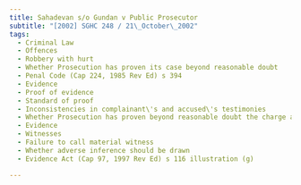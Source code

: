 ```yaml
---
title: Sahadevan s/o Gundan v Public Prosecutor 
subtitle: "[2002] SGHC 248 / 21\_October\_2002"
tags:
  - Criminal Law
  - Offences
  - Robbery with hurt
  - Whether Prosecution has proven its case beyond reasonable doubt
  - Penal Code (Cap 224, 1985 Rev Ed) s 394
  - Evidence
  - Proof of evidence
  - Standard of proof
  - Inconsistencies in complainant\'s and accused\'s testimonies
  - Whether Prosecution has proven beyond reasonable doubt the charge against accused
  - Evidence
  - Witnesses
  - Failure to call material witness
  - Whether adverse inference should be drawn
  - Evidence Act (Cap 97, 1997 Rev Ed) s 116 illustration (g)

---
```


